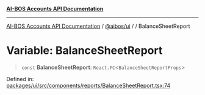 [**AI-BOS Accounts API Documentation**](../../../README.md)

***

[AI-BOS Accounts API Documentation](../../../README.md) / [@aibos/ui](../README.md) / [](../README.md) / BalanceSheetReport

# Variable: BalanceSheetReport

> `const` **BalanceSheetReport**: `React.FC`\<`BalanceSheetReportProps`\>

Defined in: [packages/ui/src/components/reports/BalanceSheetReport.tsx:74](https://github.com/pohlai88/accounts/blob/48103fb36d28b2b9bfb33472b6de2f719773cde9/packages/ui/src/components/reports/BalanceSheetReport.tsx#L74)
